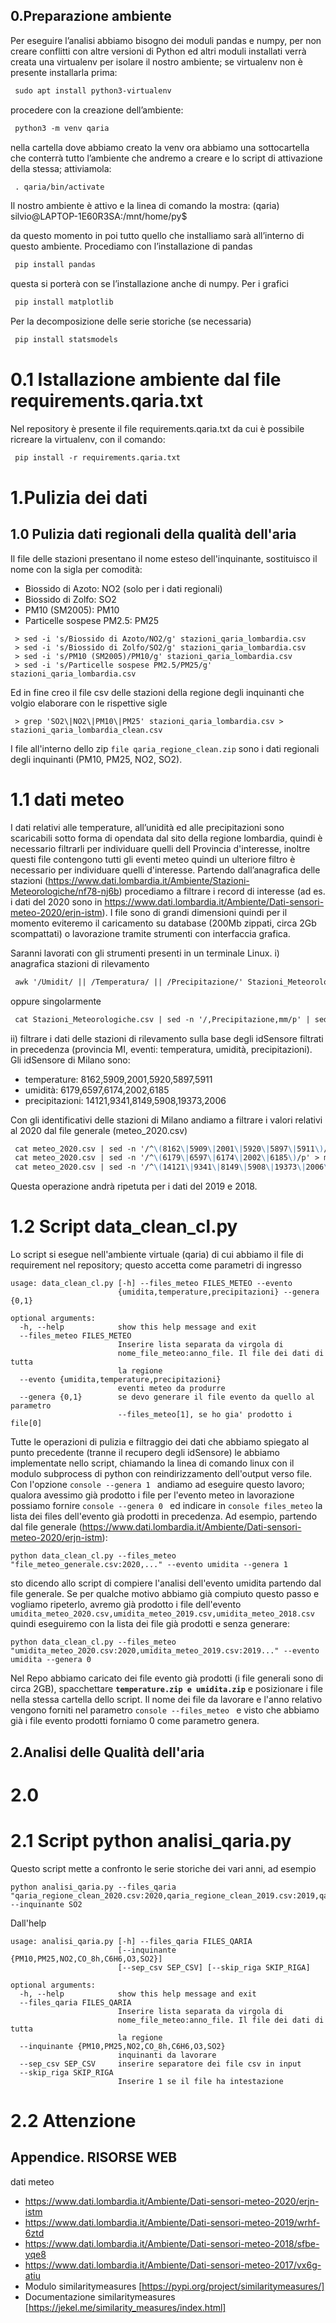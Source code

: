 ## 0.Preparazione ambiente

Per eseguire l’analisi abbiamo bisogno dei moduli pandas e numpy, per non creare conflitti con altre versioni di Python ed altri moduli installati verrà creata 
una virtualenv per isolare il nostro ambiente; se virtualenv non è presente installarla prima:
``` markdown
 sudo apt install python3-virtualenv
```
procedere con la creazione dell’ambiente:
``` markdown
 python3 -m venv qaria
```
nella cartella dove abbiamo creato la venv ora abbiamo una sottocartella che conterrà tutto l’ambiente che andremo a creare e lo script di attivazione della stessa; 
attiviamola:
``` markdown
 . qaria/bin/activate
 ```
Il nostro ambiente è attivo e la linea di comando la mostra:
(qaria) silvio@LAPTOP-1E60R3SA:/mnt/home/py$

da questo momento in poi tutto quello che installiamo sarà all’interno di questo ambiente.
Procediamo con l’installazione di pandas
``` markdown
 pip install pandas
```
questa si porterà con se l’installazione anche di numpy.
Per i grafici
``` markdown
 pip install matplotlib
 ```
Per la decomposizione delle serie storiche (se necessaria)
``` markdown
 pip install statsmodels
```

# 0.1 Istallazione ambiente dal file requirements.qaria.txt
Nel repository è presente il file requirements.qaria.txt da cui è possibile ricreare la virtualenv, con il comando:
``` markdown
 pip install -r requirements.qaria.txt
```

# 1.Pulizia dei dati

## 1.0 Pulizia dati regionali della qualità dell'aria
Il file delle stazioni presentano il nome esteso dell'inquinante, sostituisco il nome con la sigla per comodità:
- Biossido di Azoto: NO2 (solo per i dati regionali)
- Biossido di Zolfo: SO2
- PM10 (SM2005): PM10
- Particelle sospese PM2.5: PM25
``` console
 > sed -i 's/Biossido di Azoto/NO2/g' stazioni_qaria_lombardia.csv
 > sed -i 's/Biossido di Zolfo/SO2/g' stazioni_qaria_lombardia.csv
 > sed -i 's/PM10 (SM2005)/PM10/g' stazioni_qaria_lombardia.csv
 > sed -i 's/Particelle sospese PM2.5/PM25/g' stazioni_qaria_lombardia.csv
```
Ed in fine creo il file csv delle stazioni della regione degli inquinanti che volgio elaborare con le rispettive sigle
```console
 > grep 'SO2\|NO2\|PM10\|PM25' stazioni_qaria_lombardia.csv > stazioni_qaria_lombardia_clean.csv
```
I file all'interno dello zip ```file qaria_regione_clean.zip``` sono i dati regionali degli inquinanti (PM10, PM25, NO2, SO2).

# 1.1 dati meteo
I dati relativi alle temperature, all’unidità ed alle precipitazioni sono scaricabili sotto forma di opendata  dal sito della regione lombardia, 
quindi è necessario filtrarli per individuare quelli dell Provincia d'interesse, inoltre questi file contengono tutti gli eventi meteo quindi un ulteriore filtro è necessario per individuare quelli d'interesse.
Partendo dall’anagrafica delle stazioni (https://www.dati.lombardia.it/Ambiente/Stazioni-Meteorologiche/nf78-nj6b) procediamo a filtrare i record di interesse (ad es. i dati del 2020 sono in https://www.dati.lombardia.it/Ambiente/Dati-sensori-meteo-2020/erjn-istm). 
I file sono di grandi dimensioni quindi per il momento eviteremo il caricamento su database (200Mb zippati, circa 2Gb scompattati) o lavorazione tramite strumenti con interfaccia grafica. 

Saranni lavorati con gli strumenti presenti in un terminale Linux.
i) anagrafica stazioni di rilevamento
``` markdown
 awk '/Umidit/ || /Temperatura/ || /Precipitazione/' Stazioni_Meteorologiche.csv | awk '/,Milano/' > stazioni_meteo_MI_2020.csv
```
oppure singolarmente
``` markdown
 cat Stazioni_Meteorologiche.csv | sed -n '/,Precipitazione,mm/p' | sed -n '/,Milano/p' > stazioni_precipitazioni_MI.csv
 ```
 
ii) filtrare i dati delle stazioni di rilevamento sulla base degli idSensore filtrati in precedenza (provincia MI, eventi: temperatura, umidità, precipitazioni).
Gli idSensore di Milano sono:
* temperature: 8162,5909,2001,5920,5897,5911
* umidità: 6179,6597,6174,2002,6185
* precipitazioni: 	14121,9341,8149,5908,19373,2006
	
Con gli identificativi delle stazioni di Milano andiamo a filtrare i valori relativi al 2020 dal file generale (meteo_2020.csv)
``` markdown
 cat meteo_2020.csv | sed -n '/^\(8162\|5909\|2001\|5920\|5897\|5911\)/p' > meteo/2020/temperature_2020_mi.csv
 cat meteo_2020.csv | sed -n '/^\(6179\|6597\|6174\|2002\|6185\)/p' > meteo/2020/umidita_2020_mi.csv
 cat meteo_2020.csv | sed -n '/^\(14121\|9341\|8149\|5908\|19373\|2006\)/p' > meteo/2020/precipitazioni_2020_mi.csv
 ```
Questa operazione andrà ripetuta per i dati del 2019 e 2018.


# 1.2 Script data_clean_cl.py
Lo script si esegue nell'ambiente virtuale (qaria) di cui abbiamo il file di requirement nel repository; questo accetta come parametri di ingresso
``` console
usage: data_clean_cl.py [-h] --files_meteo FILES_METEO --evento
                        {umidita,temperature,precipitazioni} --genera {0,1}

optional arguments:
  -h, --help            show this help message and exit
  --files_meteo FILES_METEO
                        Inserire lista separata da virgola di
                        nome_file_meteo:anno_file. Il file dei dati di tutta
                        la regione
  --evento {umidita,temperature,precipitazioni}
                        eventi meteo da produrre
  --genera {0,1}        se devo generare il file evento da quello al parametro
                        --files_meteo[1], se ho gia' prodotto i file[0]
```
Tutte le operazioni di pulizia e filtraggio dei dati che abbiamo spiegato al punto precedente (tranne il recupero degli idSensore) le abbiamo implementate nello script, chiamando la linea di comando linux con il modulo subprocess di python con reindirizzamento dell'output verso file. 
Con l'opzione ```console --genera 1 ``` andiamo ad eseguire questo lavoro; qualora avessimo già prodotto i file per l'evento meteo in lavorazione possiamo fornire ```console --genera 0 ``` ed indicare in ```console files_meteo``` la lista dei files dell'evento già prodotti in precedenza. 
Ad esempio, partendo dal file generale (https://www.dati.lombardia.it/Ambiente/Dati-sensori-meteo-2020/erjn-istm):
```console
python data_clean_cl.py --files_meteo "file_meteo_generale.csv:2020,..." --evento umidita --genera 1
```
sto dicendo allo script di compiere l'analisi dell'evento umidita partendo dal file generale.
Se per qualche motivo abbiamo già compiuto questo passo e vogliamo ripeterlo, avremo già prodotto i file dell'evento 
`umidita_meteo_2020.csv,umidita_meteo_2019.csv,umidita_meteo_2018.csv` quindi eseguiremo con la lista dei file già prodotti e senza generare:

```console
python data_clean_cl.py --files_meteo "umidita_meteo_2020.csv:2020,umidita_meteo_2019.csv:2019..." --evento umidita --genera 0
```

Nel Repo abbiamo caricato dei file evento già prodotti (i file generali sono di circa 2GB), spacchettare **`temperature.zip e umidita.zip`** e posizionare i file nella stessa cartella dello script.
Il nome dei file da lavorare e l'anno relativo vengono forniti nel parametro ```console --files_meteo ``` e visto che abbiamo già i file evento prodotti forniamo 0 come parametro genera.

## 2.Analisi delle Qualità dell'aria
# 2.0  
# 2.1 Script python analisi_qaria.py
Questo script mette a confronto le serie storiche dei vari anni, ad esempio

```console
python analisi_qaria.py --files_qaria "qaria_regione_clean_2020.csv:2020,qaria_regione_clean_2019.csv:2019,qaria_regione_clean_2018.csv:2018" --inquinante SO2
```
Dall'help
```console
usage: analisi_qaria.py [-h] --files_qaria FILES_QARIA
                        [--inquinante {PM10,PM25,NO2,CO_8h,C6H6,O3,SO2}]
                        [--sep_csv SEP_CSV] [--skip_riga SKIP_RIGA]

optional arguments:
  -h, --help            show this help message and exit
  --files_qaria FILES_QARIA
                        Inserire lista separata da virgola di
                        nome_file_meteo:anno_file. Il file dei dati di tutta
                        la regione
  --inquinante {PM10,PM25,NO2,CO_8h,C6H6,O3,SO2}
                        inquinanti da lavorare
  --sep_csv SEP_CSV     inserire separatore dei file csv in input
  --skip_riga SKIP_RIGA
                        Inserire 1 se il file ha intestazione
```
# 2.2 Attenzione
## Appendice. RISORSE WEB
dati meteo
- https://www.dati.lombardia.it/Ambiente/Dati-sensori-meteo-2020/erjn-istm
- https://www.dati.lombardia.it/Ambiente/Dati-sensori-meteo-2019/wrhf-6ztd
- https://www.dati.lombardia.it/Ambiente/Dati-sensori-meteo-2018/sfbe-yqe8
- https://www.dati.lombardia.it/Ambiente/Dati-sensori-meteo-2017/vx6g-atiu
- Modulo similaritymeasures [https://pypi.org/project/similaritymeasures/]
- Documentazione similaritymeasures [https://jekel.me/similarity_measures/index.html]

